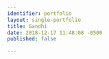 ```yaml
---
identifier: portfolio
layout: single-portfolio
title: Gandhi
date: 2018-12-17 11:48:08 -0500
published: false

---
```

